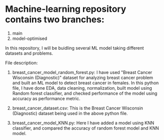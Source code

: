 # Machine-learning repository contains two branches:
1. main
2. model-optimised

In this repository, I will be buidling several ML model taking different datasets and problems.

File description:
1. breast_cancer_model_random_forest.py: I have used "Breast Cancer Wisconsin (Diagnostic)" dataset for analyzing breast cancer problem and built an ML model 
to detect breast cancer in females. In this python file, I have done EDA, data cleaning, normalization, built model using Random forest classifier, and checked 
performance of the model using accuracy as performance metric.

2. breast_cancer_dataset.csv: This is the Breast Cancer Wisconsin (Diagnostic) dataset being used in the above python file.

3. breast_cancer_model_KNN.py: Here I have added a model using KNN classifier, and compared the accuracy of random forest model and KNN model.
